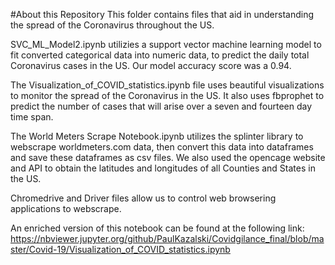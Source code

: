 ﻿
#About this Repository
This folder contains files that aid in understanding the spread of the Coronavirus throughout the US. 

SVC_ML_Model2.ipynb utilizies a support vector machine learning model to fit converted categorical data into numeric data, 
to predict the daily total Coronavirus cases in the US.
Our model accuracy score was a 0.94.

The Visualization_of_COVID_statistics.ipynb file uses beautiful visualizations to monitor the spread of the Coronavirus in the US. 
It also uses fbprophet to predict the number of cases that will arise over a seven and fourteen day time span. 

The World Meters Scrape Notebook.ipynb utilizes the splinter library to webscrape worldmeters.com data, then convert this data into dataframes
and save these dataframes as csv files. We also used the opencage website and API to obtain the latitudes and longitudes of all Counties and 
States in the US.

Chromedrive and Driver files allow us to control web browsering applications to webscrape.  

An enriched version of this notebook can be found at the following 
link: https://nbviewer.jupyter.org/github/PaulKazalski/Covidgilance_final/blob/master/Covid-19/Visualization_of_COVID_statistics.ipynb